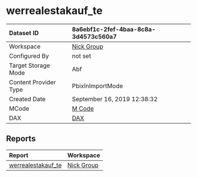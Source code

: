 



# werrealestakauf_te

|Dataset ID|8a6ebf1c-2fef-4baa-8c8a-3d4573c560a7|
| :--- | :--- |
|Workspace|[Nick Group](../Workspaces/Nick-Group.md)|
|Configured By|not set|
|Target Storage Mode|Abf|
|Content Provider Type|PbixInImportMode|
|Created Date|September 16, 2019 12:38:32|
|MCode|[M Code](./werrealestakauf_te/mcode.md)|
|DAX|[DAX](./werrealestakauf_te/dax.md)|

## Reports

|Report|Workspace|
| :--- | :--- |
|[werrealestakauf_te](../Reports/werrealestakauf_te.md)|[Nick Group](../Workspaces/Nick-Group.md)|

